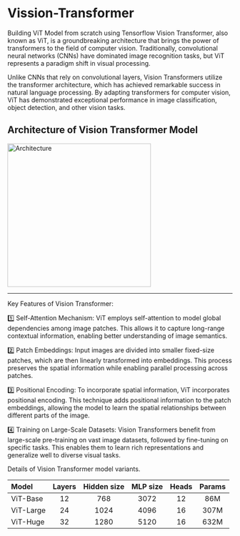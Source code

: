 # Vission-Transformer
Building ViT Model from scratch using Tensorflow 
Vision Transformer, also known as ViT, is a groundbreaking architecture that brings the power of transformers to the field of computer vision. Traditionally, convolutional neural networks (CNNs) have dominated image recognition tasks, but ViT represents a paradigm shift in visual processing.

Unlike CNNs that rely on convolutional layers, Vision Transformers utilize the transformer architecture, which has achieved remarkable success in natural language processing. By adapting transformers for computer vision, ViT has demonstrated exceptional performance in image classification, object detection, and other vision tasks.

Architecture of Vision Transformer Model
---
<img width="321" alt="Architecture" src="https://github.com/prashanth-githubuser/Vission-Transformer/assets/120344718/2e25c1d7-b0ec-4a74-82d8-e4d09c2d9050">

--- 
Key Features of Vision Transformer:

1️⃣ Self-Attention Mechanism: ViT employs self-attention to model global dependencies among image patches. This allows it to capture long-range contextual information, enabling better understanding of image semantics.

2️⃣ Patch Embeddings: Input images are divided into smaller fixed-size patches, which are then linearly transformed into embeddings. This process preserves the spatial information while enabling parallel processing across patches.

3️⃣ Positional Encoding: To incorporate spatial information, ViT incorporates positional encoding. This technique adds positional information to the patch embeddings, allowing the model to learn the spatial relationships between different parts of the image.

4️⃣ Training on Large-Scale Datasets: Vision Transformers benefit from large-scale pre-training on vast image datasets, followed by fine-tuning on specific tasks. This enables them to learn rich representations and generalize well to diverse visual tasks.


Details of Vision Transformer model variants.

| Model    | Layers | Hidden size |MLP size |Heads |Params |
| :------- | :----: | :---------: |:------: |:---: |:----: |
| ViT-Base | 12     |     768     |  3072   |  12  |  86M  |
| ViT-Large| 24     |     1024     |  4096  |  16  |  307M |
| ViT-Huge | 32     |     1280    |  5120   |  16  |  632M |
